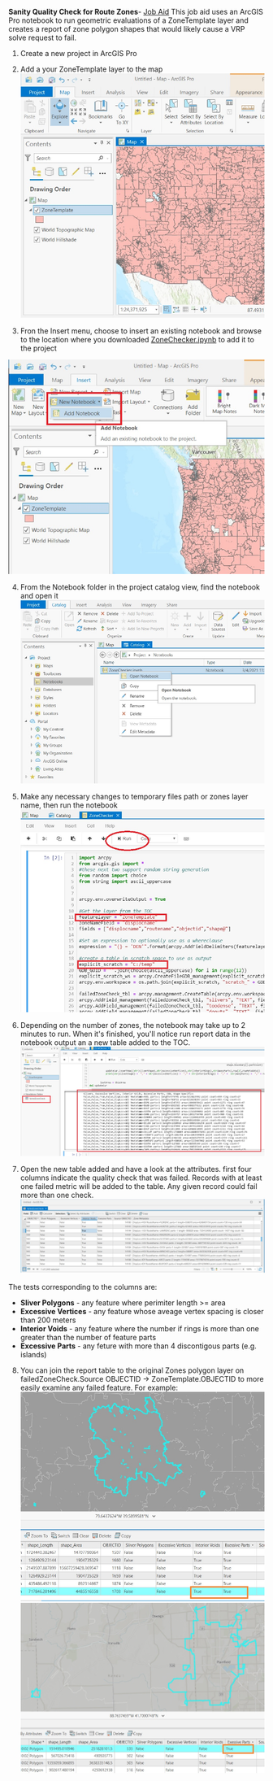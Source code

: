  **Sanity Quality Check for Route Zones**- [Job Aid](https://en.wiktionary.org/wiki/job_aid)
This job aid uses an ArcGIS Pro notebook to run geometric evaluations of a ZoneTemplate layer and creates a report of zone polygon shapes that would likely cause a VRP solve request to fail. 
1. Create a new project in ArcGIS Pro
2. Add a your ZoneTemplate layer to the map
![Image for Add Zones](https://github.com/rConger/doc_images/blob/main/ZonesLayer.jpg?raw=true)

3. Fron the Insert menu, choose to insert an existing notebook and browse to the location where you downloaded [ZoneChecker.ipynb](https://github.com/EsriPS/enterprise-route-management/blob/master/Operational-Documentation/ZoneChecker.ipynb) to add it to the project

![Image for Add Notebook](https://github.com/rConger/doc_images/blob/main/addNotebook1.jpg?raw=true)

4. From the Notebook folder in the project catalog view, find the notebook and open it
![Image for Open Notebook](https://github.com/rConger/doc_images/blob/main/OpenNotebook.jpg?raw=true)

5. Make any necessary changes to temporary files path or zones layer name, then run the notebook 
![Image for Adjust and Run Notebook](https://github.com/rConger/doc_images/blob/main/AdjustNotebookAndRun.jpg?raw=true)

6. Depending on the number of zones, the notebook may take up to 2 minutes to run. When it's finished, you'll notice run report data in the notebook output an a new table added to the TOC. 
![Image for Run Complete](https://github.com/rConger/doc_images/blob/main/RunReport.jpg?raw=true)

7. Open the new table added and have a look at the attributes. first four columns indicate the quality check that was failed. Records with at least one failed metric will be added to the table. Any given record could fail more than one check. 
![Image for Report Table](https://github.com/rConger/doc_images/blob/main/ReportTable.jpg?raw=true)

The tests corresponding to the columns are:
* **Sliver Polygons** - any feature where perimiter length >= area
* **Excessive Vertices** - any feature whose aveage vertex spacing is closer than 200 meters
* **Interior Voids** - any feature where the number if rings is more than one greater than the number of feature parts
* **Excessive Parts** - any feture with more than 4 discontigous parts (e.g. islands)

8. You can join the report table to the original Zones polygon layer on failedZoneCheck.Source OBJECTID -> ZoneTemplate.OBJECTID to more easily examine any failed feature. For example:   
![Image for Failed Check](https://github.com/rConger/doc_images/blob/main/FailedCheck1.jpg?raw=true)
![Image for Failed Check](https://github.com/rConger/doc_images/blob/main/FailedCheck2.jpg?raw=true)
